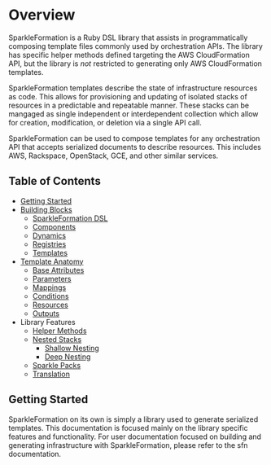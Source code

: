 # Overview

SparkleFormation is a Ruby DSL library that assists in programmatically
composing template files commonly used by orchestration APIs. The library
has specific helper methods defined targeting the AWS CloudFormation
API, but the library is _not_ restricted to generating only AWS CloudFormation
templates.

SparkleFormation templates describe the state of infrastructure resources
as code. This allows for provisioning and updating of isolated stacks of
resources in a predictable and repeatable manner. These stacks can be
mangaged as single independent or interdependent collection which allow
for creation, modification, or deletion via a single API call.

SparkleFormation can be used to compose templates for any orchestration
API that accepts serialized documents to describe resources. This includes
AWS, Rackspace, OpenStack, GCE, and other similar services.

## Table of Contents

- [Getting Started](#getting-started)
- [Building Blocks](building-blocks.md)
  - [SparkleFormation DSL](building-blocks.md#the-dsl)
  - [Components](building-blocks.md#components)
  - [Dynamics](building-blocks.md#dynamics)
  - [Registries](building-blocks.md#registries)
  - [Templates](building-blocks.md#templates)
- [Template Anatomy](anatomy.md)
  - [Base Attributes](anatomy.md#base-attributes)
  - [Parameters](anatomy.md#parameters)
  - [Mappings](anatomy.md#mappings)
  - [Conditions](anatomy.md#conditions)
  - [Resources](anatomy.md#resources)
  - [Outputs](anatomy.md#outputs)
- Library Features
  - [Helper Methods](helper_methods.md)
  - [Nested Stacks](nested-stacks.md)
    - [Shallow Nesting](nested-stacks.md#shallow-nesting)
    - [Deep Nesting](nested-stacks.md#deep-nesting)
  - [Sparkle Packs](sparkle-packs.md)
  - [Translation](translation.md)

## Getting Started

SparkleFormation on its own is simply a library used to generate serialized
templates. This documentation is focused mainly on the library specific
features and functionality. For user documentation focused on building and
generating infrastructure with SparkleFormation, please refer to the
sfn documentation.